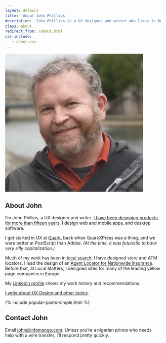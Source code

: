 ```yaml
---
layout: default
title: 'About John Phillips'
description: 'John Phillips is a UX designer and writer who lives in Denver, CO.'
class: about
redirect_from: /about.html
css-include: 
   - about.css
---
```


<section class="white sm-flex justify-center" markdown="1">
	
<div class="picture">
   <img src="/img/john-phillips-bg-blur.jpg" alt="Photo of John Phillips on the banks of the Seine in Paris" class="about rounded border">
</div>	
<div class="" markdown="1">

# About John	
	
I’m John Phillips, a UX designer and writer. [I have been designing products for more than fifteen years][ux]. I design web and mobile apps, and desktop software. 

I got started in UX at [Quark][q], back when QuarkXPress was a thing, and we were better at PostScript than Adobe. *(At the time, it was futuristic to have _very silly_ capitalization.)*

Much of my work has been in [local search][loc]. I have designed store and ATM locators. I lead the design of an [Agent Locator for Nationwide Insurance][nw]. Before that, at Local Matters, I designed sites for many of the leading yellow page companies in Europe.

My [LinkedIn profile][li] shows my work history and recommendations.

[li]: https://www.linkedin.com/in/johnphillipsdenver/
[ux]: /
[w]: /posts/
[nw]: /ux-design/nationwide-locator/
[loc]: /ux-design/map-pins/
[q]: http://www.quark.com

[I write about UX Design and other topics][w]. 

{% include popular-posts-simple.html %}

## Contact John

Email
<a href="&#x6D;&#97;&#105;l&#116;&#x6F;:&#106;&#111;&#x68;&#x6E;&#64;&#x69;&#x6E;f&#111;&#x6D;&#x6F;&#110;&#x67;&#111;&#46;&#x63;&#111;&#109;">&#106;&#111;&#x68;&#x6E;&#64;&#x69;&#x6E;f&#111;&#x6D;&#x6F;&#110;&#x67;&#111;&#46;&#x63;&#111;&#109;</a>. Unless you’re a nigerian prince who needs help with a wire transfer, I’ll respond pretty quickly.

</div>

</section>